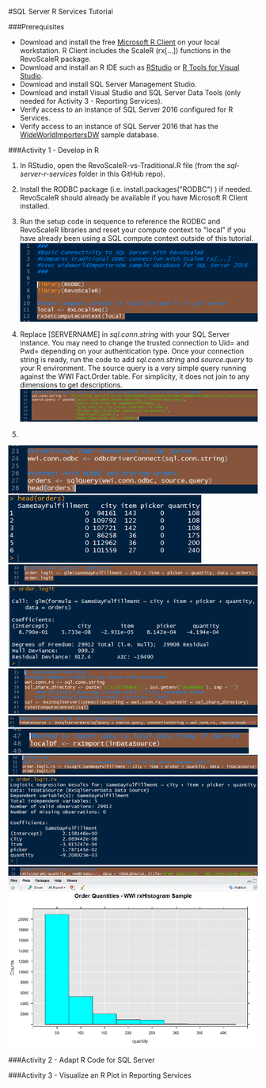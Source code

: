 #SQL Server R Services Tutorial

###Prerequisites
- Download and install the free [Microsoft R Client](https://msdn.microsoft.com/en-us/microsoft-r/notes/r-client-notes) on your local workstation. 
R Client includes the ScaleR (rx[...]) functions in the RevoScaleR package.
- Download and install an R IDE such as [RStudio](https://www.rstudio.com/products/rstudio/download) 
or [R Tools for Visual Studio](https://www.visualstudio.com/en-us/features/rtvs-vs.aspx).
- Download and install SQL Server Management Studio.
- Download and install Visual Studio and SQL Server Data Tools (only needed for Activity 3 - Reporting Services).
- Verify access to an instance of SQL Server 2016 configured for R Services.
- Verify access to an instance of SQL Server 2016 that has the 
[WideWorldImportersDW](https://github.com/Microsoft/sql-server-samples/tree/master/samples/databases/wide-world-importers) sample database.

###Activity 1 - Develop in R
1. In RStudio, open the RevoScaleR-vs-Traditional.R file (from the *sql-server-r-services* folder in this GitHub repo).
2. Install the RODBC package (i.e. install.packages("RODBC") ) if needed. RevoScaleR should already be available if you have Microsoft R Client installed.
3. Run the setup code in sequence to reference the RODBC and RevoScaleR libraries and reset your compute context to "local" if you have already been using a SQL compute context outside of this tutorial.
![](https://raw.githubusercontent.com/BlueGranite/Microsoft-R-Resources/master/sql-server-r-services/tutorial-assets/screenshot-r-01.PNG)

4. Replace [SERVERNAME] in *sql.conn.string* with your SQL Server instance. You may need to change the trusted connection to Uid= and Pwd= depending on your authentication type. Once your connection string is ready, run the code to add *sql.conn.string* and *source.query* to your R environment. The source query is a very simple query running against the WWI Fact.Order table. For simplicity, it does not join to any dimensions to get descriptions.
![](https://raw.githubusercontent.com/BlueGranite/Microsoft-R-Resources/master/sql-server-r-services/tutorial-assets/screenshot-r-02.PNG)

5.
![](https://raw.githubusercontent.com/BlueGranite/Microsoft-R-Resources/master/sql-server-r-services/tutorial-assets/screenshot-r-03.PNG)
![](https://raw.githubusercontent.com/BlueGranite/Microsoft-R-Resources/master/sql-server-r-services/tutorial-assets/screenshot-r-04.PNG)
![](https://raw.githubusercontent.com/BlueGranite/Microsoft-R-Resources/master/sql-server-r-services/tutorial-assets/screenshot-r-05.PNG)
![](https://raw.githubusercontent.com/BlueGranite/Microsoft-R-Resources/master/sql-server-r-services/tutorial-assets/screenshot-r-06.PNG)
![](https://raw.githubusercontent.com/BlueGranite/Microsoft-R-Resources/master/sql-server-r-services/tutorial-assets/screenshot-r-07.PNG)
![](https://raw.githubusercontent.com/BlueGranite/Microsoft-R-Resources/master/sql-server-r-services/tutorial-assets/screenshot-r-08.PNG)
![](https://raw.githubusercontent.com/BlueGranite/Microsoft-R-Resources/master/sql-server-r-services/tutorial-assets/screenshot-r-09.PNG)
![](https://raw.githubusercontent.com/BlueGranite/Microsoft-R-Resources/master/sql-server-r-services/tutorial-assets/screenshot-r-10.PNG)
![](https://raw.githubusercontent.com/BlueGranite/Microsoft-R-Resources/master/sql-server-r-services/tutorial-assets/screenshot-r-11.PNG)
![](https://raw.githubusercontent.com/BlueGranite/Microsoft-R-Resources/master/sql-server-r-services/tutorial-assets/screenshot-r-12.PNG)
![](https://raw.githubusercontent.com/BlueGranite/Microsoft-R-Resources/master/sql-server-r-services/tutorial-assets/screenshot-r-13.PNG)

###Activity 2 - Adapt R Code for SQL Server


###Activity 3 - Visualize an R Plot in Reporting Services
